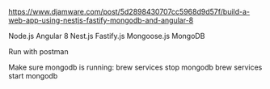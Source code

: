 https://www.djamware.com/post/5d2898430707cc5968d9d57f/build-a-web-app-using-nestjs-fastify-mongodb-and-angular-8


Node.js
Angular 8
Nest.js
Fastify.js
Mongoose.js
MongoDB

Run with postman

Make sure mongodb is running:
brew services stop mongodb
brew services start mongodb
